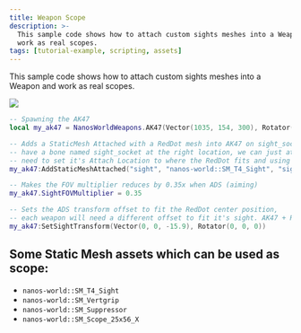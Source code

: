 ```yaml
---
title: Weapon Scope
description: >-
  This sample code shows how to attach custom sights meshes into a Weapon and
  work as real scopes.
tags: [tutorial-example, scripting, assets]
---
```



This sample code shows how to attach custom sights meshes into a Weapon and work as real scopes.

![](/img/docs/tutorials/weapon-scope.jpg)


```lua title="Server/Index.lua"
-- Spawning the AK47
local my_ak47 = NanosWorldWeapons.AK47(Vector(1035, 154, 300), Rotator())

-- Adds a StaticMesh Attached with a RedDot mesh into AK47 on sight_socket bone from AK47 model. As our AK47 model already
-- have a bone named sight_socket at the right location, we can just attach to it, otherwise we would
-- need to set it's Attach Location to where the RedDot fits and using bone name as empty ""
my_ak47:AddStaticMeshAttached("sight", "nanos-world::SM_T4_Sight", "sight_socket")

-- Makes the FOV multiplier reduces by 0.35x when ADS (aiming)
my_ak47.SightFOVMultiplier = 0.35

-- Sets the ADS transform offset to fit the RedDot center position,
-- each weapon will need a different offset to fit it's sight. AK47 + RedDot best fit is Z = -15.9
my_ak47:SetSightTransform(Vector(0, 0, -15.9), Rotator(0, 0, 0))
```


## Some Static Mesh assets which can be used as scope:

* `nanos-world::SM_T4_Sight`
* `nanos-world::SM_Vertgrip`
* `nanos-world::SM_Suppressor`
* `nanos-world::SM_Scope_25x56_X`

